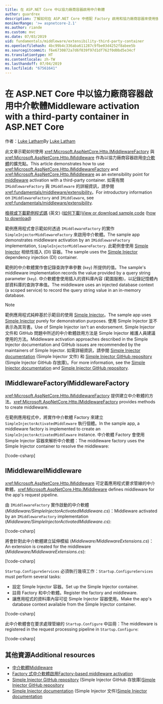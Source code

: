```yaml
---
title: 在 ASP.NET Core 中以協力廠商容器啟用中介軟體
author: guardrex
description: 了解如何在 ASP.NET Core 中搭配 Factory 啟用和協力廠商容器來使用強型別中介軟體。
monikerRange: '>= aspnetcore-2.1'
ms.author: riande
ms.custom: mvc
ms.date: 07/03/2019
uid: fundamentals/middleware/extensibility-third-party-container
ms.openlocfilehash: 4bc99b4c336aba611287c9fbe03d4252f8abee5b
ms.sourcegitcommit: f6e6730872a7d6f039f97d1df762f0d0bd5e34cf
ms.translationtype: HT
ms.contentlocale: zh-TW
ms.lasthandoff: 07/04/2019
ms.locfileid: "67561641"
---
```

# <a name="middleware-activation-with-a-third-party-container-in-aspnet-core"></a><span data-ttu-id="2ff9c-103">在 ASP.NET Core 中以協力廠商容器啟用中介軟體</span><span class="sxs-lookup"><span data-stu-id="2ff9c-103">Middleware activation with a third-party container in ASP.NET Core</span></span>

<span data-ttu-id="2ff9c-104">作者：[Luke Latham](https://github.com/guardrex)</span><span class="sxs-lookup"><span data-stu-id="2ff9c-104">By [Luke Latham](https://github.com/guardrex)</span></span>

<span data-ttu-id="2ff9c-105">此文章示範如何使用 <xref:Microsoft.AspNetCore.Http.IMiddlewareFactory> 與 <xref:Microsoft.AspNetCore.Http.IMiddleware> 作為以協力廠商容器啟用[中介軟體](xref:fundamentals/middleware/index)的擴充點。</span><span class="sxs-lookup"><span data-stu-id="2ff9c-105">This article demonstrates how to use <xref:Microsoft.AspNetCore.Http.IMiddlewareFactory> and <xref:Microsoft.AspNetCore.Http.IMiddleware> as an extensibility point for [middleware](xref:fundamentals/middleware/index) activation with a third-party container.</span></span> <span data-ttu-id="2ff9c-106">如需有關 `IMiddlewareFactory` 與 `IMiddleware` 的詳細資訊，請參閱 <xref:fundamentals/middleware/extensibility>。</span><span class="sxs-lookup"><span data-stu-id="2ff9c-106">For introductory information on `IMiddlewareFactory` and `IMiddleware`, see <xref:fundamentals/middleware/extensibility>.</span></span>

<span data-ttu-id="2ff9c-107">[檢視或下載範例程式碼](https://github.com/aspnet/AspNetCore.Docs/tree/master/aspnetcore/fundamentals/middleware/extensibility-third-party-container/samples/) \(英文\) ([如何下載](xref:index#how-to-download-a-sample))</span><span class="sxs-lookup"><span data-stu-id="2ff9c-107">[View or download sample code](https://github.com/aspnet/AspNetCore.Docs/tree/master/aspnetcore/fundamentals/middleware/extensibility-third-party-container/samples/) ([how to download](xref:index#how-to-download-a-sample))</span></span>

<span data-ttu-id="2ff9c-108">範例應用程式會示範如何透過 `IMiddlewareFactory` 的實作 `SimpleInjectorMiddlewareFactory` 來啟用中介軟體。</span><span class="sxs-lookup"><span data-stu-id="2ff9c-108">The sample app demonstrates middleware activation by an `IMiddlewareFactory` implementation, `SimpleInjectorMiddlewareFactory`.</span></span> <span data-ttu-id="2ff9c-109">此範例會使用 [Simple Injector](https://simpleinjector.org) 相依性插入 (DI) 容器。</span><span class="sxs-lookup"><span data-stu-id="2ff9c-109">The sample uses the [Simple Injector](https://simpleinjector.org) dependency injection (DI) container.</span></span>

<span data-ttu-id="2ff9c-110">範例的中介軟體實作會記錄查詢字串參數 (`key`) 所提供的值。</span><span class="sxs-lookup"><span data-stu-id="2ff9c-110">The sample's middleware implementation records the value provided by a query string parameter (`key`).</span></span> <span data-ttu-id="2ff9c-111">中介軟體會使用插入的資料庫內容 (範圍服務)，以記錄記憶體內部資料庫的查詢字串值。</span><span class="sxs-lookup"><span data-stu-id="2ff9c-111">The middleware uses an injected database context (a scoped service) to record the query string value in an in-memory database.</span></span>

> [!NOTE]
> <span data-ttu-id="2ff9c-112">範例應用程式純粹基於示範目的使用 [Simple Injector](https://github.com/simpleinjector/SimpleInjector)。</span><span class="sxs-lookup"><span data-stu-id="2ff9c-112">The sample app uses [Simple Injector](https://github.com/simpleinjector/SimpleInjector) purely for demonstration purposes.</span></span> <span data-ttu-id="2ff9c-113">使用 Simple Injector 並不表示為其背書。</span><span class="sxs-lookup"><span data-stu-id="2ff9c-113">Use of Simple Injector isn't an endorsement.</span></span> <span data-ttu-id="2ff9c-114">Simple Injector 文件和 GitHub 問題中所述的中介軟體啟用方法是 Simple Injector 維護人員建議使用的方法。</span><span class="sxs-lookup"><span data-stu-id="2ff9c-114">Middleware activation approaches described in the Simple Injector documentation and GitHub issues are recommended by the maintainers of Simple Injector.</span></span> <span data-ttu-id="2ff9c-115">如需詳細資訊，請參閱 [Simple Injector documentation](https://simpleinjector.readthedocs.io/en/latest/index.html) (Simple Injector 文件) 和 [Simple Injector GitHub repository](https://github.com/simpleinjector/SimpleInjector) (Simple Injector GitHub 存放庫)。</span><span class="sxs-lookup"><span data-stu-id="2ff9c-115">For more information, see the [Simple Injector documentation](https://simpleinjector.readthedocs.io/en/latest/index.html) and [Simple Injector GitHub repository](https://github.com/simpleinjector/SimpleInjector).</span></span>

## <a name="imiddlewarefactory"></a><span data-ttu-id="2ff9c-116">IMiddlewareFactory</span><span class="sxs-lookup"><span data-stu-id="2ff9c-116">IMiddlewareFactory</span></span>

<span data-ttu-id="2ff9c-117"><xref:Microsoft.AspNetCore.Http.IMiddlewareFactory> 提供建立中介軟體的方法。</span><span class="sxs-lookup"><span data-stu-id="2ff9c-117"><xref:Microsoft.AspNetCore.Http.IMiddlewareFactory> provides methods to create middleware.</span></span>

<span data-ttu-id="2ff9c-118">在範例應用程式中，將實作中介軟體 Factory 來建立 `SimpleInjectorActivatedMiddleware` 執行個體。</span><span class="sxs-lookup"><span data-stu-id="2ff9c-118">In the sample app, a middleware factory is implemented to create an `SimpleInjectorActivatedMiddleware` instance.</span></span> <span data-ttu-id="2ff9c-119">中介軟體 Factory 會使用 Simple Injector 容器來解析中介軟體：</span><span class="sxs-lookup"><span data-stu-id="2ff9c-119">The middleware factory uses the Simple Injector container to resolve the middleware:</span></span>

[!code-csharp[](extensibility-third-party-container/samples/2.x/SampleApp/Middleware/SimpleInjectorMiddlewareFactory.cs?name=snippet1&highlight=5-8,12)]

## <a name="imiddleware"></a><span data-ttu-id="2ff9c-120">IMiddleware</span><span class="sxs-lookup"><span data-stu-id="2ff9c-120">IMiddleware</span></span>

<span data-ttu-id="2ff9c-121"><xref:Microsoft.AspNetCore.Http.IMiddleware> 可定義應用程式要求管線的中介軟體。</span><span class="sxs-lookup"><span data-stu-id="2ff9c-121"><xref:Microsoft.AspNetCore.Http.IMiddleware> defines middleware for the app's request pipeline.</span></span>

<span data-ttu-id="2ff9c-122">由 `IMiddlewareFactory` 實作啟動的中介軟體 (*Middleware/SimpleInjectorActivatedMiddleware.cs*)：</span><span class="sxs-lookup"><span data-stu-id="2ff9c-122">Middleware activated by an `IMiddlewareFactory` implementation (*Middleware/SimpleInjectorActivatedMiddleware.cs*):</span></span>

[!code-csharp[](extensibility-third-party-container/samples/2.x/SampleApp/Middleware/SimpleInjectorActivatedMiddleware.cs?name=snippet1)]

<span data-ttu-id="2ff9c-123">將會針對此中介軟體建立延伸模組 (*Middleware/MiddlewareExtensions.cs*)：</span><span class="sxs-lookup"><span data-stu-id="2ff9c-123">An extension is created for the middleware (*Middleware/MiddlewareExtensions.cs*):</span></span>

[!code-csharp[](extensibility-third-party-container/samples/2.x/SampleApp/Middleware/MiddlewareExtensions.cs?name=snippet1)]

<span data-ttu-id="2ff9c-124">`Startup.ConfigureServices` 必須執行幾項工作：</span><span class="sxs-lookup"><span data-stu-id="2ff9c-124">`Startup.ConfigureServices` must perform several tasks:</span></span>

* <span data-ttu-id="2ff9c-125">設定 Simple Injector 容器。</span><span class="sxs-lookup"><span data-stu-id="2ff9c-125">Set up the Simple Injector container.</span></span>
* <span data-ttu-id="2ff9c-126">註冊 Factory 和中介軟體。</span><span class="sxs-lookup"><span data-stu-id="2ff9c-126">Register the factory and middleware.</span></span>
* <span data-ttu-id="2ff9c-127">讓應用程式的資料庫內容可從 Simple Injector 容器使用。</span><span class="sxs-lookup"><span data-stu-id="2ff9c-127">Make the app's database context available from the Simple Injector container.</span></span>

[!code-csharp[](extensibility-third-party-container/samples/2.x/SampleApp/Startup.cs?name=snippet1)]

<span data-ttu-id="2ff9c-128">此中介軟體會在要求處理管線的 `Startup.Configure` 中註冊：</span><span class="sxs-lookup"><span data-stu-id="2ff9c-128">The middleware is registered in the request processing pipeline in `Startup.Configure`:</span></span>

[!code-csharp[](extensibility-third-party-container/samples/2.x/SampleApp/Startup.cs?name=snippet2&highlight=13)]

## <a name="additional-resources"></a><span data-ttu-id="2ff9c-129">其他資源</span><span class="sxs-lookup"><span data-stu-id="2ff9c-129">Additional resources</span></span>

* [<span data-ttu-id="2ff9c-130">中介軟體</span><span class="sxs-lookup"><span data-stu-id="2ff9c-130">Middleware</span></span>](xref:fundamentals/middleware/index)
* [<span data-ttu-id="2ff9c-131">Factory 式中介軟體啟用</span><span class="sxs-lookup"><span data-stu-id="2ff9c-131">Factory-based middleware activation</span></span>](xref:fundamentals/middleware/extensibility)
* <span data-ttu-id="2ff9c-132">[Simple Injector GitHub repository](https://github.com/simpleinjector/SimpleInjector) (Simple Injector GitHub 存放庫)</span><span class="sxs-lookup"><span data-stu-id="2ff9c-132">[Simple Injector GitHub repository](https://github.com/simpleinjector/SimpleInjector)</span></span>
* <span data-ttu-id="2ff9c-133">[Simple Injector documentation](https://simpleinjector.readthedocs.io/en/latest/index.html) (Simple Injector 文件)</span><span class="sxs-lookup"><span data-stu-id="2ff9c-133">[Simple Injector documentation](https://simpleinjector.readthedocs.io/en/latest/index.html)</span></span>
